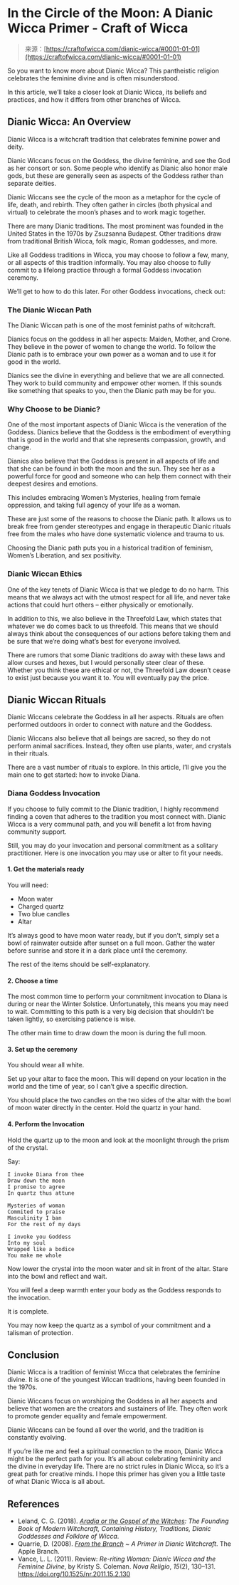 <!--yml
category: 未分类
date: 2024-06-12 18:10:06
-->

# In the Circle of the Moon: A Dianic Wicca Primer - Craft of Wicca

> 来源：[https://craftofwicca.com/dianic-wicca/#0001-01-01](https://craftofwicca.com/dianic-wicca/#0001-01-01)

So you want to know more about Dianic Wicca? This pantheistic religion celebrates the feminine divine and is often misunderstood.

 In this article, we’ll take a closer look at Dianic Wicca, its beliefs and practices, and how it differs from other branches of Wicca.

 ## Dianic Wicca: An Overview

Dianic Wicca is a witchcraft tradition that celebrates feminine power and deity.

 Dianic Wiccans focus on the Goddess, the divine feminine, and see the God as her consort or son. Some people who identify as Dianic also honor male gods, but these are generally seen as aspects of the Goddess rather than separate deities.

 Dianic Wiccans see the cycle of the moon as a metaphor for the cycle of life, death, and rebirth. They often gather in circles (both physical and virtual) to celebrate the moon’s phases and to work magic together.

There are many Dianic traditions. The most prominent was founded in the United States in the 1970s by Zsuzsanna Budapest. Other traditions draw from traditional British Wicca, folk magic, Roman goddesses, and more.

 Like all Goddess traditions in Wicca, you may choose to follow a few, many, or all aspects of this tradition informally. You may also choose to fully commit to a lifelong practice through a formal Goddess invocation ceremony.

 We’ll get to how to do this later. For other Goddess invocations, check out:

### The Dianic Wiccan Path

The Dianic Wiccan path is one of the most feminist paths of witchcraft.

Dianics focus on the goddess in all her aspects: Maiden, Mother, and Crone. They believe in the power of women to change the world. To follow the Dianic path is to embrace your own power as a woman and to use it for good in the world.

Dianics see the divine in everything and believe that we are all connected. They work to build community and empower other women. If this sounds like something that speaks to you, then the Dianic path may be for you.

 ### Why Choose to be Dianic?

One of the most important aspects of Dianic Wicca is the veneration of the Goddess. Dianics believe that the Goddess is the embodiment of everything that is good in the world and that she represents compassion, growth, and change.

Dianics also believe that the Goddess is present in all aspects of life and that she can be found in both the moon and the sun. They see her as a powerful force for good and someone who can help them connect with their deepest desires and emotions.

This includes embracing Women’s Mysteries, healing from female oppression, and taking full agency of your life as a woman.

 These are just some of the reasons to choose the Dianic path. It allows us to break free from gender stereotypes and engage in therapeutic Dianic rituals free from the males who have done systematic violence and trauma to us.

 Choosing the Dianic path puts you in a historical tradition of feminism, Women’s Liberation, and sex positivity.

### Dianic Wiccan Ethics

One of the key tenets of Dianic Wicca is that we pledge to do no harm. This means that we always act with the utmost respect for all life, and never take actions that could hurt others – either physically or emotionally.

 In addition to this, we also believe in the Threefold Law, which states that whatever we do comes back to us threefold. This means that we should always think about the consequences of our actions before taking them and be sure that we’re doing what’s best for everyone involved.

There are rumors that some Dianic traditions do away with these laws and allow curses and hexes, but I would personally steer clear of these. Whether you think these are ethical or not, the Threefold Law doesn’t cease to exist just because you want it to. You will eventually pay the price.

 ## Dianic Wiccan Rituals

Dianic Wiccans celebrate the Goddess in all her aspects. Rituals are often performed outdoors in order to connect with nature and the Goddess.

 Dianic Wiccans also believe that all beings are sacred, so they do not perform animal sacrifices. Instead, they often use plants, water, and crystals in their rituals.

There are a vast number of rituals to explore. In this article, I’ll give you the main one to get started: how to invoke Diana.

### Diana Goddess Invocation

If you choose to fully commit to the Dianic tradition, I highly recommend finding a coven that adheres to the tradition you most connect with. Dianic Wicca is a very communal path, and you will benefit a lot from having community support.

 Still, you may do your invocation and personal commitment as a solitary practitioner. Here is one invocation you may use or alter to fit your needs.

#### 1\. Get the materials ready

You will need:

 *   Moon water
*   Charged quartz
*   Two blue candles
*   Altar

It’s always good to have moon water ready, but if you don’t, simply set a bowl of rainwater outside after sunset on a full moon. Gather the water before sunrise and store it in a dark place until the ceremony.

The rest of the items should be self-explanatory.

#### 2\. Choose a time

The most common time to perform your commitment invocation to Diana is during or near the Winter Solstice. Unfortunately, this means you may need to wait. Committing to this path is a very big decision that shouldn’t be taken lightly, so exercising patience is wise.

 The other main time to draw down the moon is during the full moon.

 #### 3\. Set up the ceremony

You should wear all white.

Set up your altar to face the moon. This will depend on your location in the world and the time of year, so I can’t give a specific direction.

 You should place the two candles on the two sides of the altar with the bowl of moon water directly in the center. Hold the quartz in your hand.

 #### 4\. Perform the Invocation

Hold the quartz up to the moon and look at the moonlight through the prism of the crystal.

Say:

 ```
I invoke Diana from thee
Draw down the moon
I promise to agree
In quartz thus attune

Mysteries of woman
Commited to praise
Masculinity I ban
For the rest of my days

I invoke you Goddess
Into my soul
Wrapped like a bodice
You make me whole
```

Now lower the crystal into the moon water and sit in front of the altar. Stare into the bowl and reflect and wait.

 You will feel a deep warmth enter your body as the Goddess responds to the invocation.

 It is complete.

 You may now keep the quartz as a symbol of your commitment and a talisman of protection.

## Conclusion

Dianic Wicca is a tradition of feminist Wicca that celebrates the feminine divine. It is one of the youngest Wiccan traditions, having been founded in the 1970s.

Dianic Wiccans focus on worshiping the Goddess in all her aspects and believe that women are the creators and sustainers of life. They often work to promote gender equality and female empowerment.

 Dianic Wiccans can be found all over the world, and the tradition is constantly evolving.

 If you’re like me and feel a spiritual connection to the moon, Dianic Wicca might be the perfect path for you. It’s all about celebrating femininity and the divine in everyday life. There are no strict rules in Dianic Wicca, so it’s a great path for creative minds. I hope this primer has given you a little taste of what Dianic Wicca is all about.

 ## References

*   Leland, C. G. (2018). *[Aradia or the Gospel of the Witches](https://amzn.to/3n0cXuC): The Founding Book of Modern Witchcraft, Containing History, Traditions, Dianic Goddesses and Folklore of Wicca*.
*   Quarrie, D. (2008). *[From the Branch](https://amzn.to/3n2wL0v) ~ A Primer in Dianic Witchcraft*. The Apple Branch.
*   Vance, L. L. (2011). Review: *Re-riting Woman: Dianic Wicca and the Feminine Divine*, by Kristy S. Coleman. *Nova Religio*, *15*(2), 130–131\. https://doi.org/10.1525/nr.2011.15.2.130